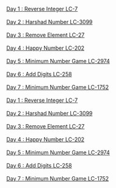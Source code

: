 [Day 1 : Reverse Integer LC-7](https://github.com/keshsrini/LeetCode-100/blob/main/1.%20Reverse%20Integer%20(7))<br><br />
[Day 2 : Harshad Number LC-3099](https://github.com/keshsrini/LeetCode-100/blob/main/2.%20Harshad%20Number%20(3099))<br><br />
[Day 3 : Remove Element LC-27](https://github.com/keshsrini/LeetCode-100/blob/main/3.%20Remove%20Element)<br><br />
[Day 4 : Happy Number LC-202](https://github.com/keshsrini/LeetCode-100/blob/main/4.%20Happy%20Number%20(202))<br><br />
[Day 5 : Minimum Number Game LC-2974](https://github.com/keshsrini/LeetCode-100/blob/main/5.%20Minimum%20Number%20Game%20(2974))<br><br />
[Day 6 : Add Digits LC-258](https://github.com/keshsrini/LeetCode-100/blob/main/6.%20Add%20Digits%20(258))<br><br />
[Day 7 : Minimum Number Game LC-1752](https://github.com/keshsrini/LeetCode-100/blob/main/7.%20Check%20if%20Array%20Is%20Sorted%20and%20Rotated)<br><br />
[Day 1 : Reverse Integer LC-7](https://github.com/keshsrini/LeetCode-100/blob/main/1.%20Reverse%20Integer%20(7))<br><br />
[Day 2 : Harshad Number LC-3099](https://github.com/keshsrini/LeetCode-100/blob/main/2.%20Harshad%20Number%20(3099))<br><br />
[Day 3 : Remove Element LC-27](https://github.com/keshsrini/LeetCode-100/blob/main/3.%20Remove%20Element)<br><br />
[Day 4 : Happy Number LC-202](https://github.com/keshsrini/LeetCode-100/blob/main/4.%20Happy%20Number%20(202))<br><br />
[Day 5 : Minimum Number Game LC-2974](https://github.com/keshsrini/LeetCode-100/blob/main/5.%20Minimum%20Number%20Game%20(2974))<br><br />
[Day 6 : Add Digits LC-258](https://github.com/keshsrini/LeetCode-100/blob/main/6.%20Add%20Digits%20(258))<br><br />
[Day 7 : Minimum Number Game LC-1752](https://github.com/keshsrini/LeetCode-100/blob/main/7.%20Check%20if%20Array%20Is%20Sorted%20and%20Rotated)<br><br />






